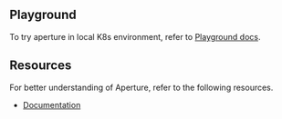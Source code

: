 ## Playground

To try aperture in local K8s environment, refer to
[Playground docs](https://docs.fluxninja.com/docs/get-started/playground).

## Resources

For better understanding of Aperture, refer to the following resources.

- [Documentation](https://docs.fluxninja.com/)
